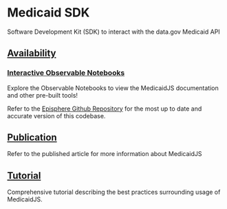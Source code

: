 # Medicaid SDK
Software Development Kit (SDK) to interact with the data.gov Medicaid API
## [Availability](https://episphere.github.io/medicaid/)
### [Interactive Observable Notebooks](https://observablehq.com/@medicaidsdk/overview)
Explore the Observable Notebooks to view the MedicaidJS documentation and other pre-built tools!

Refer to the [Episphere Github Repository](https://github.com/episphere/medicaid) for the most up to date and accurate version of this codebase.

## [Publication](https://academic.oup.com/bioinformaticsadvances/article/3/1/vbad170/7455249?login=false)
Refer to the published article for more information about MedicaidJS

## [Tutorial](https://www.youtube.com/watch?v=5ie68NFGEHs)
Comprehensive tutorial describing the best practices surrounding usage of MedicaidJS.